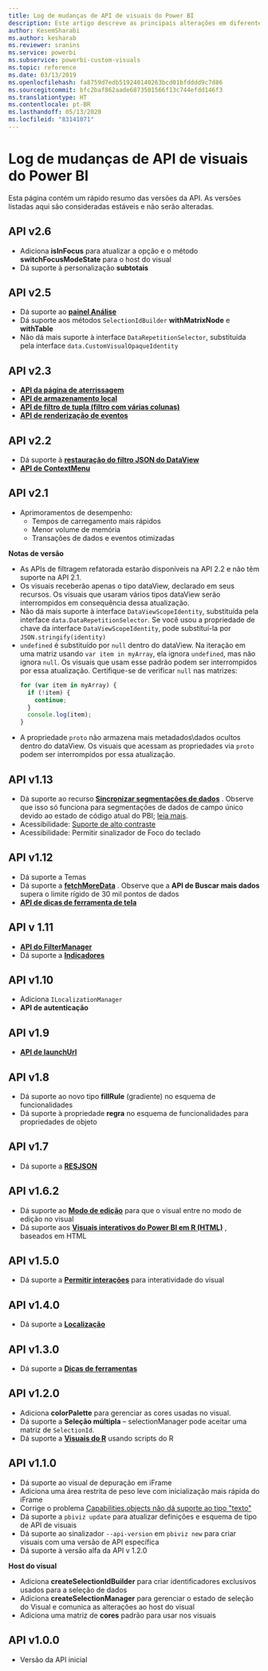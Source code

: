 ```yaml
---
title: Log de mudanças de API de visuais do Power BI
description: Este artigo descreve as principais alterações em diferentes versões da API de visuais do Power BI
author: KesemSharabi
ms.author: kesharab
ms.reviewer: sranins
ms.service: powerbi
ms.subservice: powerbi-custom-visuals
ms.topic: reference
ms.date: 03/13/2019
ms.openlocfilehash: fa8759d7edb519240140263bcd01bfdddd9c7d86
ms.sourcegitcommit: bfc2baf862aade6873501566f13c744efdd146f3
ms.translationtype: HT
ms.contentlocale: pt-BR
ms.lasthandoff: 05/13/2020
ms.locfileid: "83141071"
---
```

# <a name="power-bi-visuals-api-changelog"></a>Log de mudanças de API de visuais do Power BI
Esta página contém um rápido resumo das versões da API. As versões listadas aqui são consideradas estáveis e não serão alteradas.

## <a name="api-v26"></a>API v2.6
  * Adiciona **isInFocus** para atualizar a opção e o método **switchFocusModeState** para o host do visual
  * Dá suporte à personalização **subtotais**

## <a name="api-v25"></a>API v2.5
  * Dá suporte ao **[painel Análise](./analytics-pane.md)**
  * Dá suporte aos métodos `SelectionIdBuilder` **withMatrixNode** e **withTable**
  * Não dá mais suporte à interface `DataRepetitionSelector`, substituída pela interface `data.CustomVisualOpaqueIdentity`

## <a name="api-v23"></a>API v2.3
  * **[API da página de aterrissagem](./landing-page.md)**
  * **[API de armazenamento local](./local-storage.md)**
  * **[API de filtro de tupla (filtro com várias colunas)](./filter-api.md#the-tuple-filter-api-multi-column-filter)**
  * **[API de renderização de eventos](./event-service.md#render-events-in-power-bi-visuals)**

## <a name="api-v22"></a>API v2.2
  * Dá suporte à **[restauração do filtro JSON do DataView](./filter-api.md#restore-the-json-filter-from-the-data-view)**
  * **[API de ContextMenu](./context-menu.md)**

## <a name="api-v21"></a>API v2.1
  * Aprimoramentos de desempenho:
    * Tempos de carregamento mais rápidos
    * Menor volume de memória
    * Transações de dados e eventos otimizadas  

**Notas de versão**
* As APIs de filtragem refatorada estarão disponíveis na API 2.2 e não têm suporte na API 2.1.
* Os visuais receberão apenas o tipo dataView, declarado em seus recursos. Os visuais que usaram vários tipos dataView serão interrompidos em consequência dessa atualização.
* Não dá mais suporte à interface `DataViewScopeIdentity`, substituída pela interface `data.DataRepetitionSelector`. Se você usou a propriedade de chave da interface `DataViewScopeIdentity`, pode substituí-la por `JSON.stringify(identity)`
* `undefined` é substituído por `null` dentro do dataView. Na iteração em uma matriz usando `var item in myArray`, ela ignora `undefined`, mas não ignora `null`. Os visuais que usam esse padrão podem ser interrompidos por essa atualização. Certifique-se de verificar `null` nas matrizes:
   ```typescript
   for (var item in myArray) {
     if (!item) {
       continue;
     }
     console.log(item);
   }
   ```
* A propriedade `proto` não armazena mais metadados\dados ocultos dentro do dataView. Os visuais que acessam as propriedades via `proto` podem ser interrompidos por essa atualização.

## <a name="api-v113"></a>API v1.13
* Dá suporte ao recurso **[Sincronizar segmentações de dados](./enable-sync-slicers.md)** . Observe que isso só funciona para segmentações de dados de campo único devido ao estado de código atual do PBI; [leia mais](/power-bi/desktop-slicers).
* Acessibilidade: [Suporte de alto contraste](./high-contrast-support.md) 
* Acessibilidade: Permitir sinalizador de Foco do teclado

## <a name="api-v112"></a>API v1.12
* Dá suporte a Temas
* Dá suporte a **[fetchMoreData](./fetch-more-data.md)** . Observe que a **API de Buscar mais dados** supera o limite rígido de 30 mil pontos de dados
* **[API de dicas de ferramenta de tela](./add-tooltips.md#add-report-page-tooltips)**

## <a name="api-v111"></a>API v 1.11
* **[API do FilterManager](./filter-api.md)**
* Dá suporte a **[Indicadores](./bookmarks-support.md)** 

## <a name="api-v110"></a>API v1.10
* Adiciona `ILocalizationManager`
* **API de autenticação**

## <a name="api-v19"></a>API v1.9
* **[API de launchUrl](./launch-url.md)**

## <a name="api-v18"></a>API v1.8
* Dá suporte ao novo tipo **fillRule** (gradiente) no esquema de funcionalidades
* Dá suporte à propriedade **regra** no esquema de funcionalidades para propriedades de objeto

## <a name="api-v17"></a>API v1.7
* Dá suporte a **[RESJSON](./localization.md#resource-file)**

## <a name="api-v162"></a>API v1.6.2
* Dá suporte ao **[Modo de edição](./advanced-edit-mode.md)** para que o visual entre no modo de edição no visual
* Dá suporte aos **[Visuais interativos do Power BI em R (HTML)](https://microsoft.github.io/PowerBI-visuals/tutorials/building-r-powered-custom-visual/creating-r-visuals.md)** , baseados em HTML

## <a name="api-v150"></a>API v1.5.0
* Dá suporte a **[Permitir interações](./visuals-interactions.md)** para interatividade do visual

## <a name="api-v140"></a>API v1.4.0
* Dá suporte a **[Localização](./localization.md)**

## <a name="api-v130"></a>API v1.3.0
* Dá suporte a **[Dicas de ferramentas](./add-tooltips.md)**

## <a name="api-v120"></a>API v1.2.0
* Adiciona **colorPalette** para gerenciar as cores usadas no visual.
* Dá suporte a **Seleção múltipla** – selectionManager pode aceitar uma matriz de `SelectionId`.
* Dá suporte a **[Visuais do R](https://microsoft.github.io/PowerBI-visuals/tutorials/building-r-powered-custom-visual/creating-r-visuals.md)** usando scripts do R

## <a name="api-v110"></a>API v1.1.0
* Dá suporte ao visual de depuração em iFrame
* Adiciona uma área restrita de peso leve com inicialização mais rápida do iFrame
* Corrige o problema [Capabilities.objects não dá suporte ao tipo "texto"](https://github.com/Microsoft/PowerBI-visuals-tools/issues/12)
* Dá suporte a `pbiviz update` para atualizar definições e esquema de tipo de API de visuais
* Dá suporte ao sinalizador `--api-version` em `pbiviz new` para criar visuais com uma versão de API específica
* Dá suporte à versão alfa da API v 1.2.0

**Host do visual**
* Adiciona **createSelectionIdBuilder** para criar identificadores exclusivos usados para a seleção de dados
* Adiciona **createSelectionManager** para gerenciar o estado de seleção do Visual e comunica as alterações ao host do visual
* Adiciona uma matriz de **cores** padrão para usar nos visuais

## <a name="api-v100"></a>API v1.0.0
* Versão da API inicial
